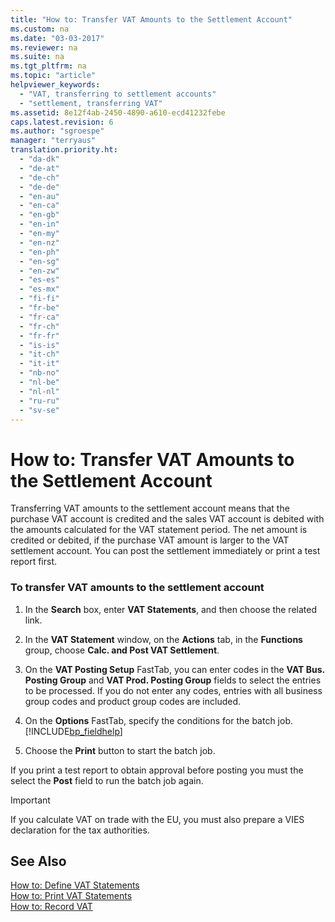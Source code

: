 ```yaml
---
title: "How to: Transfer VAT Amounts to the Settlement Account"
ms.custom: na
ms.date: "03-03-2017"
ms.reviewer: na
ms.suite: na
ms.tgt_pltfrm: na
ms.topic: "article"
helpviewer_keywords: 
  - "VAT, transferring to settlement accounts"
  - "settlement, transferring VAT"
ms.assetid: 8e12f4ab-2450-4890-a610-ecd41232febe
caps.latest.revision: 6
ms.author: "sgroespe"
manager: "terryaus"
translation.priority.ht: 
  - "da-dk"
  - "de-at"
  - "de-ch"
  - "de-de"
  - "en-au"
  - "en-ca"
  - "en-gb"
  - "en-in"
  - "en-my"
  - "en-nz"
  - "en-ph"
  - "en-sg"
  - "en-zw"
  - "es-es"
  - "es-mx"
  - "fi-fi"
  - "fr-be"
  - "fr-ca"
  - "fr-ch"
  - "fr-fr"
  - "is-is"
  - "it-ch"
  - "it-it"
  - "nb-no"
  - "nl-be"
  - "nl-nl"
  - "ru-ru"
  - "sv-se"
---
```

# How to: Transfer VAT Amounts to the Settlement Account
Transferring VAT amounts to the settlement account means that the purchase VAT account is credited and the sales VAT account is debited with the amounts calculated for the VAT statement period. The net amount is credited or debited, if the purchase VAT amount is larger to the VAT settlement account. You can post the settlement immediately or print a test report first.  
  
### To transfer VAT amounts to the settlement account  
  
1.  In the **Search** box, enter **VAT Statements**, and then choose the related link.  
  
2.  In the **VAT Statement** window, on the **Actions** tab, in the **Functions** group, choose **Calc. and Post VAT Settlement**.  
  
3.  On the **VAT Posting Setup** FastTab, you can enter codes in the **VAT Bus. Posting Group** and **VAT Prod. Posting Group** fields to select the entries to be processed. If you do not enter any codes, entries with all business group codes and product group codes are included.  
  
4.  On the **Options** FastTab, specify the conditions for the batch job. [!INCLUDE[bp_fieldhelp]()]  
  
5.  Choose the **Print** button to start the batch job.  
  
 If you print a test report to obtain approval before posting you must the select the **Post** field to run the batch job again.  
  
> [!IMPORTANT]  
>  If you calculate VAT on trade with the EU, you must also prepare a VIES declaration for the tax authorities.  
  
## See Also  
 [How to: Define VAT Statements](../Finance/how-to-define-vat-statements.md)   
 [How to: Print VAT Statements](../Finance/how-to-print-vat-statements.md)   
 [How to: Record VAT](../Finance/how-to-record-vat.md)